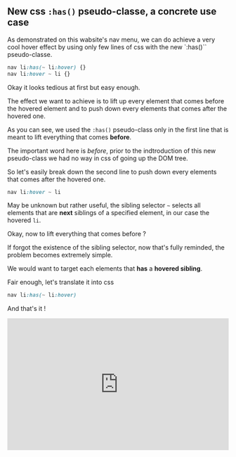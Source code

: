 ## New css `:has()` pseudo-classe, a concrete use case
As demonstrated on this wabsite's nav menu, we can do achieve a very cool hover effect by using only few lines of css with the new `:has()`` pseudo-classe.

```css
nav li:has(~ li:hover) {}
nav li:hover ~ li {}
```

Okay it looks tedious at first but easy enough.

The effect we want to achieve is to lift up every element that comes before the hovered element and to push down every elements that comes after the hovered one.

As you can see, we used the `:has()` pseudo-class only in the first line that is meant to lift everything that comes **before**.

The important word here is *before*, prior to the indtroduction of this new pseudo-class we had no way in css of going up the DOM tree.

So let's easily break down the second line to push down every elements that comes after the hovered one.

```css
nav li:hover ~ li
```
May be unknown but rather useful, the sibling selector `~` selects all elements that are **next** siblings of a specified element, in our case the hovered `li`.

Okay, now to lift everything that comes before ?

If forgot the existence of the sibling selector, now that's fully reminded, the problem becomes extremely simple.

We would want to target each elements that **has** a **hovered sibling**.

Fair enough, let's translate it into css
```css
nav li:has(~ li:hover)
```

And that's it !

<iframe height="300" style="width: 100%;" scrolling="no" title=":has() nav menu" src="https://codepen.io/brtheo/embed/RwYWqbw?default-tab=css%2Cresult&theme-id=dark" frameborder="no" loading="lazy" allowtransparency="true" allowfullscreen="true">
  See the Pen <a href="https://codepen.io/brtheo/pen/RwYWqbw">
  :has() nav menu</a> by theo (<a href="https://codepen.io/brtheo">@brtheo</a>)
  on <a href="https://codepen.io">CodePen</a>.
</iframe>